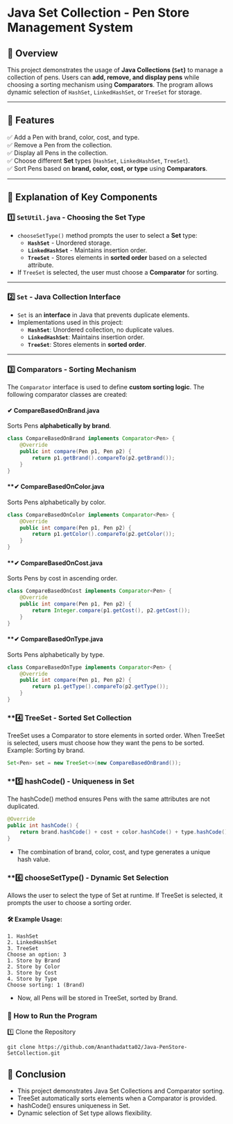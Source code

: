 


# Java Set Collection - Pen Store Management System  

## 📌 Overview  
This project demonstrates the usage of **Java Collections (`Set`)** to manage a collection of pens. Users can **add, remove, and display pens** while choosing a sorting mechanism using **Comparators**. The program allows dynamic selection of `HashSet`, `LinkedHashSet`, or `TreeSet` for storage.

---

## 📌 Features  
✅ Add a Pen with brand, color, cost, and type.  
✅ Remove a Pen from the collection.  
✅ Display all Pens in the collection.  
✅ Choose different **Set** types (`HashSet`, `LinkedHashSet`, `TreeSet`).  
✅ Sort Pens based on **brand, color, cost, or type** using **Comparators**.  

---

## 📌 Explanation of Key Components  

### **1️⃣ `SetUtil.java` - Choosing the Set Type**
- `chooseSetType()` method prompts the user to select a **Set** type:
  - **`HashSet`** - Unordered storage.
  - **`LinkedHashSet`** - Maintains insertion order.
  - **`TreeSet`** - Stores elements in **sorted order** based on a selected attribute.
- If `TreeSet` is selected, the user must choose a **Comparator** for sorting.

---

### **2️⃣ `Set` - Java Collection Interface**  
- `Set` is an **interface** in Java that prevents duplicate elements.
- Implementations used in this project:
  - **`HashSet`**: Unordered collection, no duplicate values.
  - **`LinkedHashSet`**: Maintains insertion order.
  - **`TreeSet`**: Stores elements in **sorted order**.

---

### **3️⃣ Comparators - Sorting Mechanism**  
The `Comparator` interface is used to define **custom sorting logic**. The following comparator classes are created:

#### **✔ CompareBasedOnBrand.java**  
Sorts Pens **alphabetically by brand**.
```java
class CompareBasedOnBrand implements Comparator<Pen> {
    @Override
    public int compare(Pen p1, Pen p2) {
        return p1.getBrand().compareTo(p2.getBrand());
    }
}
```
#### **✔ CompareBasedOnColor.java
Sorts Pens alphabetically by color.
```java
class CompareBasedOnColor implements Comparator<Pen> {
    @Override
    public int compare(Pen p1, Pen p2) {
        return p1.getColor().compareTo(p2.getColor());
    }
}
```
#### **✔ CompareBasedOnCost.java
Sorts Pens by cost in ascending order.
```java
class CompareBasedOnCost implements Comparator<Pen> {
    @Override
    public int compare(Pen p1, Pen p2) {
        return Integer.compare(p1.getCost(), p2.getCost());
    }
}

```
#### **✔ CompareBasedOnType.java
Sorts Pens alphabetically by type.
```java
class CompareBasedOnType implements Comparator<Pen> {
    @Override
    public int compare(Pen p1, Pen p2) {
        return p1.getType().compareTo(p2.getType());
    }
}
```

### **4️⃣ TreeSet - Sorted Set Collection
TreeSet uses a Comparator to store elements in sorted order.
When TreeSet is selected, users must choose how they want the pens to be sorted.
Example: Sorting by brand.
```java
Set<Pen> set = new TreeSet<>(new CompareBasedOnBrand());
```

### **5️⃣ hashCode() - Uniqueness in Set
The hashCode() method ensures Pens with the same attributes are not duplicated.
```java
@Override
public int hashCode() {
    return brand.hashCode() + cost + color.hashCode() + type.hashCode();
}
```
- The combination of brand, color, cost, and type generates a unique hash value.

### **6️⃣ chooseSetType() - Dynamic Set Selection
Allows the user to select the type of Set at runtime.
If TreeSet is selected, it prompts the user to choose a sorting order.

#### 🛠 Example Usage:
```
1. HashSet
2. LinkedHashSet
3. TreeSet
Choose an option: 3
1. Store by Brand
2. Store by Color
3. Store by Cost
4. Store by Type
Choose sorting: 1 (Brand)
```
- Now, all Pens will be stored in TreeSet, sorted by Brand.

### 🚀 How to Run the Program
1️⃣ Clone the Repository
```
git clone https://github.com/Ananthadatta02/Java-PenStore-SetCollection.git
```
## 📌 Conclusion
- This project demonstrates Java Set Collections and Comparator sorting.
- TreeSet automatically sorts elements when a Comparator is provided.
- hashCode() ensures uniqueness in Set.
- Dynamic selection of Set type allows flexibility.
